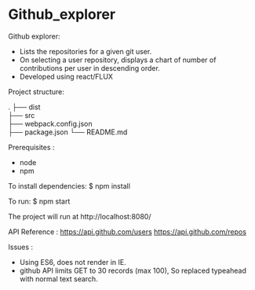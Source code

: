 # Github_explorer
Github explorer:
- Lists the repositories for a given git user.
- On selecting a user repository, displays a chart of number of contributions per user in descending order.
- Developed using react/FLUX

Project structure:

 .
    ├── dist                 
    ├── src                      
    ├── webpack.config.json                  
    ├── package.json
    └── README.md

Prerequisites : 
- node 
- npm

To install dependencies:
$ npm install

To run:
$ npm start

The project will run at http://localhost:8080/

API Reference :
https://api.github.com/users
https://api.github.com/repos

Issues :
- Using ES6, does not render in IE.
- github API limits GET to 30 records (max 100), So replaced typeahead with normal text search.
